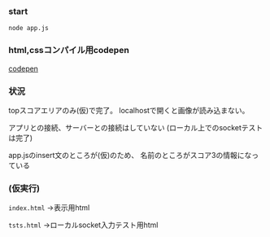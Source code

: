 ### start

`node app.js`


### html,cssコンパイル用codepen

[codepen](https://codepen.io/miwashutaro0611/pen/ZvPJxE?editors=1100)

### 状況

topスコアエリアのみ(仮)で完了。
localhostで開くと画像が読み込まない。

アプリとの接続、サーバーとの接続はしていない
(ローカル上でのsocketテストは完了)

app.jsのinsert文のところが(仮)のため、
名前のところがスコア3の情報になっている

### (仮実行)

`index.html`
→表示用html

`tsts.html`
→ローカルsocket入力テスト用html

